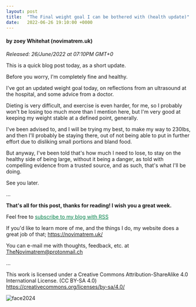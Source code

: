 ```yaml
---
layout: post
title:  "The Final weight goal I can be bothered with (health update)"
date:   2022-06-26 19:10:00 +0000
---
```

#### by zoey Whitehat (novimatrem.uk)
*Released: 26/June/2022 at 07:10PM GMT+0*

This is a quick blog post today, as a short update.

Before you worry, I'm completely fine and healthy.

I've got an updated weight goal today, on reflections from an ultrasound at the hospital, and some advice from a doctor.

Dieting is very difficult, and exercise is even harder, for me, so I probably won't be losing too much more than I mention here, but I'm very good at keeping my weight stable at a defined point, generally.

I've been advised to, and I will be trying my best, to make my way to 230lbs, and then I'll probably be staying there, out of not being able to put in further effort due to disliking small portions and bland food.

But anyway, I've been told that's how much I need to lose, to stay on the healthy side of being large, without it being a danger, as told with compelling evidence from a trusted source, and as such, that's what I'll be doing.

See you later.

...

**That's all for this post, thanks for reading! I wish you a great week.**

Feel free to <a href="https://novimatrem.gitlab.io/blog/feed.xml" style="color: #008148" target="_blank">subscribe to my blog with RSS</a>

If you'd like to learn more of me, and the things I do, my website does a great job of that; <a href="https://novimatrem.uk/" style="color: #008148" target="_blank">https://novimatrem.uk/</a>

You can e-mail me with thoughts, feedback, etc. at [TheNovimatrem@protonmail.ch](mailto:TheNovimatrem@protonmail.ch)

...

This work is licensed under a Creative Commons Attribution-ShareAlike 4.0 International License. (CC BY-SA 4.0)
<a href="https://creativecommons.org/licenses/by-sa/4.0/" style="color: #008148" target="_blank">https://creativecommons.org/licenses/by-sa/4.0/</a>

![face2024](https://gitlab.com/Novimatrem/blog/-/raw/master/face2024.png)
